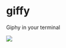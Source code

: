 
# giffy

Giphy in your terminal

![](https://cloud.githubusercontent.com/assets/658544/10387602/9147f6be-6e17-11e5-8521-0f3d71fa3878.gif)